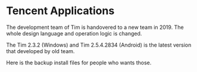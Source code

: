 # Tencent Applications

The development team of Tim is handovered to a new team in 2019. The whole design language and operation logic is changed.

The Tim 2.3.2 (Windows) and Tim 2.5.4.2834 (Android) is the latest version that developed by old team.

Here is the backup install files for people who wants those.
